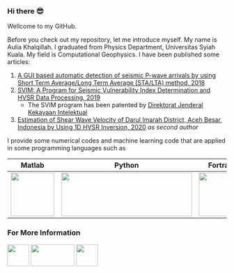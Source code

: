 ### Hi there :sunglasses:

Wellcome to my GitHub.

Before you check out my repository, let me introduce myself. My name is Aulia Khalqillah. I graduated from Physics Department, Universitas Syiah Kuala. My field is Computational Geophysics. I have been published some articles:

1. [A GUI based automatic detection of seismic P-wave arrivals by using Short Term Average/Long Term Average (STA/LTA) method, 2018](https://iopscience.iop.org/article/10.1088/1742-6596/1116/3/032014)
2. [SVIM: A Program for Seismic Vulnerability Index Determination and HVSR Data Processing, 2019](https://iopscience.iop.org/article/10.1088/1755-1315/273/1/012016)
    + The SVIM program has been patented by [Direktorat Jenderal Kekayaan Intelektual](https://pdki-indonesia.dgip.go.id/detail/EC00202122057?type=copyright&keyword=SVIM)
3. [Estimation of Shear Wave Velocity of Darul Imarah District, Aceh Besar, Indonesia by Using 1D HVSR Inversion, 2020](https://iopscience.iop.org/article/10.1088/1757-899X/846/1/012068/meta) _as second author_

I provide some numerical codes and machine learning code that are applied in some programming languages such as 

<!-- Table-->
|Matlab|Python|Fortran|
|:---:|:---:|:---:|
|[<img width=100, height=100 src="https://upload.wikimedia.org/wikipedia/commons/archive/2/21/20170128174109%21Matlab_Logo.png">](https://www.mathworks.com/products/matlab.html)|[<img width=300, height=100, src="https://www.python.org/static/community_logos/python-logo-generic.svg">](https://www.python.org/)|[<img width=100, height=100, src="https://upload.wikimedia.org/wikipedia/commons/thumb/b/b8/Fortran_logo.svg/383px-Fortran_logo.svg.png">](https://fortran-lang.org/)|

### For More Information
[<img width=50, height=50, src="https://upload.wikimedia.org/wikipedia/commons/7/7e/Gmail_icon_%282020%29.svg">](auliakhalqillah.mail@gmail.com) [<img width=100, height=50, src="https://upload.wikimedia.org/wikipedia/commons/2/20/WordPress_logo.svg">](auliakhalqillah.com) [<img width=50, height=50, src="https://content.linkedin.com/content/dam/me/business/en-us/amp/brand-site/v2/bg/LI-Bug.svg.original.svg">](https://www.linkedin.com/in/aulia-khalqillah-b6571315b/)


<!--
**auliakhalqillah/auliakhalqillah** is a ✨ _special_ ✨ repository because its `README.md` (this file) appears on your GitHub profile.

Here are some ideas to get you started:

- 🔭 I’m currently working on ...
- 🌱 I’m currently learning ...
- 👯 I’m looking to collaborate on ...
- 🤔 I’m looking for help with ...
- 💬 Ask me about ...
- 📫 How to reach me: ...
- 😄 Pronouns: ...
- ⚡ Fun fact: ...
-->
